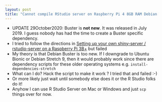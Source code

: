 ```yaml
---
layout: post
title: "Cannot compile RStudio server on Raspberry Pi 4 8GB RAM Debian 10 Buster"
---
```


* UPDATE 29October2020: Buster is **not new**. It was released in July 2019. I guess nobody has had the time to create a Buster specific dependency.
* I tried to follow the directions in [Setting up your own shiny-server / rstudio-server on a Raspberry Pi 3B+](https://community.rstudio.com/t/setting-up-your-own-shiny-server-rstudio-server-on-a-raspberry-pi-3b/18982) but failed
* My theory is that Debian Buster is too new. If I downgrade to Ubuntu Bionic or Debian Stretch 9, then it would probably work since there are dependency scripts for these older operating systems e.g. `install-dependencies-stretch`
* What can I do?  Hack the script to make it work ? I tried that and failed :-)
* Or more likely just wait until somebody else does it or the R Studio folks do it!
* Anyhow I can use R Studio Server on Mac or Windows and just `scp` things over for now.
